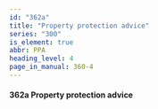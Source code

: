 ```yaml
---
id: "362a"
title: "Property protection advice"
series: "300"
is_element: true
abbr: PPA
heading_level: 4
page_in_manual: 360-4
---
```


#### 362a Property protection advice